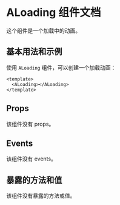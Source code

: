 # ALoading 组件文档

这个组件是一个加载中的动画。

## 基本用法和示例

使用 `ALoading` 组件，可以创建一个加载动画：

```vue
<template>
  <ALoading></ALoading>
</template>
```

## Props

该组件没有 props。

## Events

该组件没有 events。

## 暴露的方法和值

该组件没有暴露的方法或值。